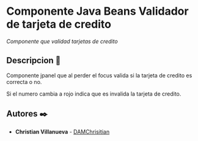 # Componente Java Beans Validador de tarjeta de credito

_Componente que validad tarjetas de credito_

## Descripcion 🚀
Componente jpanel que al perder el focus valida si la tarjeta de credito es correcta o no.

Si el numero cambia a rojo indica que es invalida la tarjeta de credito.


## Autores ✒️

* **Christian Villanueva** - [DAMChrisitian](https://github.com/DAMChristian)
